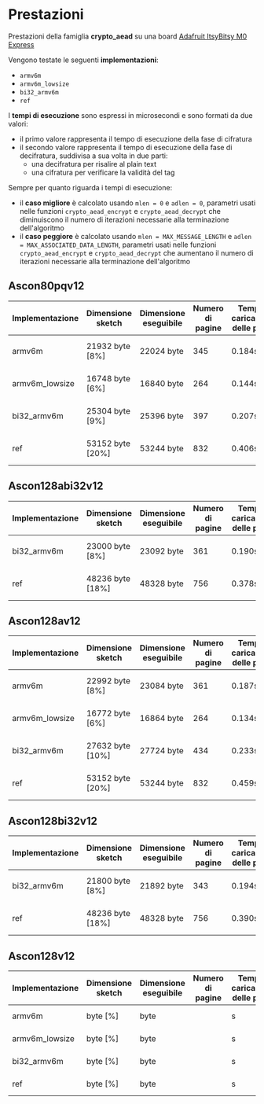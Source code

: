 # Prestazioni

Prestazioni della famiglia **crypto_aead** su una board [Adafruit ItsyBitsy M0 Express](https://www.adafruit.com/product/3727)

Vengono testate le seguenti **implementazioni**:
* `armv6m`
* `armv6m_lowsize`
* `bi32_armv6m`
* `ref`

I **tempi di esecuzione** sono espressi in microsecondi e sono formati da due valori:
* il primo valore rappresenta il tempo di esecuzione della fase di cifratura
* il secondo valore rappresenta il tempo di esecuzione della fase di decifratura, suddivisa a sua volta in due parti:
  * una decifratura per risalire al plain text
  * una cifratura per verificare la validità del tag

Sempre per quanto riguarda i tempi di esecuzione:
* il **caso migliore** è calcolato usando `mlen = 0` e `adlen = 0`, parametri usati nelle funzioni `crypto_aead_encrypt` e `crypto_aead_decrypt` che diminuiscono il numero di iterazioni necessarie alla terminazione dell'algoritmo
* il **caso peggiore** è calcolato usando `mlen = MAX_MESSAGE_LENGTH` e `adlen = MAX_ASSOCIATED_DATA_LENGTH`, parametri usati nelle funzioni `crypto_aead_encrypt` e `crypto_aead_decrypt` che aumentano il numero di iterazioni necessarie alla terminazione dell'algoritmo

## Ascon80pqv12

| Implementazione | Dimensione sketch | Dimensione eseguibile | Numero di pagine | Tempo di caricamento delle pagine | Spazio variabili globali | Spazio variabili locali | Tempo di esecuzione (migliore) | Tempo di esecuzione (peggiore) |
| --------------- | ----------------- | --------------------- | ---------------- | --------------------------------- | ------------------------ | ----------------------- | ------------------------------ | ------------------------------ |
| armv6m          | 21932 byte [8%]   | 22024 byte            | 345              | 0.184s                            | 2404 byte [7%]           | 30364 byte              | 126 e 255                      | 399 e 801                      |
| armv6m_lowsize  | 16748 byte [6%]   | 16840 byte            | 264              | 0.144s                            | 2404 byte [7%]           | 30364 byte              | 135 e 275                      | 412 e 846                      |
| bi32_armv6m     | 25304 byte [9%]   | 25396 byte            | 397              | 0.207s                            | 2404 byte [7%]           | 30364 byte              | 135 e 273                      | 418 e 852                      |
| ref             | 53152 byte [20%]  | 53244 byte            | 832              | 0.406s                            | 2404 byte [7%]           | 30364 byte              | 184 e 364                      | 575 e 1166                     |

## Ascon128abi32v12

| Implementazione | Dimensione sketch | Dimensione eseguibile | Numero di pagine | Tempo di caricamento delle pagine | Spazio variabili globali | Spazio variabili locali | Tempo di esecuzione (migliore) | Tempo di esecuzione (peggiore) |
| --------------- | ----------------- | --------------------- | ---------------- | --------------------------------- | ------------------------ | ----------------------- | ------------------------------ | ------------------------------ |
| bi32_armv6m     | 23000 byte [8%]   | 23092 byte            | 361              | 0.190s                            | 2404 byte [7%]           | 30364 byte              | 119 e 238                      | 317 e 627                      |
| ref             | 48236 byte [18%]  | 48328 byte            | 756              | 0.378s                            | 2404 byte [7%]           | 30364 byte              | 169 e 388                      | 452 e 963                      |

## Ascon128av12

| Implementazione | Dimensione sketch | Dimensione eseguibile | Numero di pagine | Tempo di caricamento delle pagine | Spazio variabili globali | Spazio variabili locali | Tempo di esecuzione (migliore) | Tempo di esecuzione (peggiore) |
| --------------- | ----------------- | --------------------- | ---------------- | --------------------------------- | ------------------------ | ----------------------- | ------------------------------ | ------------------------------ |
| armv6m          | 22992 byte [8%]   | 23084 byte            | 361              | 0.187s                            | 2404 byte [7%]           | 30364 byte              | 129 e 245                      | 317 e 648                      |
| armv6m_lowsize  | 16772 byte [6%]   | 16864 byte            | 264              | 0.134s                            | 2404 byte [7%]           | 30364 byte              | 136 e 264                      | 343 e 705                      |
| bi32_armv6m     | 27632 byte [10%]  | 27724 byte            | 434              | 0.233s                            | 2404 byte [7%]           | 30364 byte              | 129 e 260                      | 339 e 698                      |
| ref             | 53152 byte [20%]  | 53244 byte            | 832              | 0.459s                            | 2404 byte [7%]           | 30364 byte              | 177 e 365                      | 574 e 1165                     |

## Ascon128bi32v12

| Implementazione | Dimensione sketch | Dimensione eseguibile | Numero di pagine | Tempo di caricamento delle pagine | Spazio variabili globali | Spazio variabili locali | Tempo di esecuzione (migliore) | Tempo di esecuzione (peggiore) |
| --------------- | ----------------- | --------------------- | ---------------- | --------------------------------- | ------------------------ | ----------------------- | ------------------------------ | ------------------------------ |
| bi32_armv6m     | 21800 byte [8%]   | 21892 byte            | 343              | 0.194s                            | 2404 byte [7%]           | 30364 byte              | 125 e 236                      | 379 e 774                      |
| ref             | 48236 byte [18%]  | 48328 byte            | 756              | 0.390s                            | 2404 byte [7%]           | 30364 byte              | 170 e 388                      | 452 e 963                      |

## Ascon128v12

| Implementazione | Dimensione sketch | Dimensione eseguibile | Numero di pagine | Tempo di caricamento delle pagine | Spazio variabili globali | Spazio variabili locali | Tempo di esecuzione (migliore) | Tempo di esecuzione (peggiore) |
| --------------- | ----------------- | --------------------- | ---------------- | --------------------------------- | ------------------------ | ----------------------- | ------------------------------ | ------------------------------ |
| armv6m          |  byte [%]   |  byte            |               | s                            |  byte [%]           |  byte              |  e                       |  e                       |
| armv6m_lowsize  |  byte [%]   |  byte            |               | s                            |  byte [%]           |  byte              |  e                       |  e                       |
| bi32_armv6m     |  byte [%]   |  byte            |               | s                            |  byte [%]           |  byte              |  e                       |  e                       |
| ref             |  byte [%]   |  byte            |               | s                            |  byte [%]           |  byte              |  e                       |  e                       |
